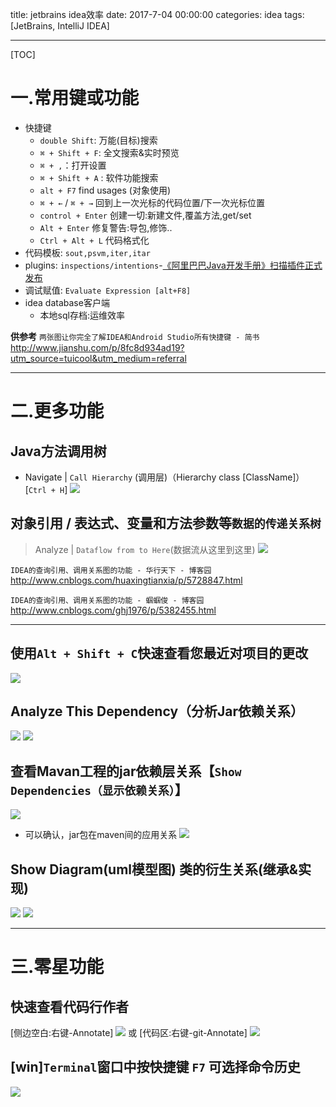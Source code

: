 title: jetbrains idea效率
date: 2017-7-04 00:00:00
categories: idea
tags: [JetBrains, IntelliJ IDEA]

---

[TOC]

# 一.常用键或功能
- 快捷键
    - `double Shift`: 万能(目标)搜索
    - `⌘ + Shift + F`: 全文搜索&实时预览
    - `⌘ + ,`：打开设置
    - `⌘ + Shift + A` : 软件功能搜索
    - `alt + F7` find usages (对象使用)
    - `⌘ + ←` / `⌘ + →`  回到上一次光标的代码位置/下一次光标位置
    - `control + Enter` 创建一切:新建文件,覆盖方法,get/set
    - `Alt + Enter` 修复警告:导包,修饰..
    - `Ctrl + Alt + L` 代码格式化
- 代码模板: `sout,psvm,iter,itar`
- plugins: `inspections/intentions`-[《阿里巴巴Java开发手册》扫描插件正式发布](https://yq.aliyun.com/articles/224324)
- 调试赋值: `Evaluate Expression [alt+F8]`
- idea database客户端
    - 本地sql存档:运维效率

**供参考**
`两张图让你完全了解IDEA和Android Studio所有快捷键 - 简书`
http://www.jianshu.com/p/8fc8d934ad19?utm_source=tuicool&utm_medium=referral

---
# 二.更多功能
## Java方法调用树
- Navigate | `Call Hierarchy` (调用层)（Hierarchy class  [ClassName]）[`Ctrl + H`]
![](http://images2015.cnblogs.com/blog/120296/201604/120296-20160412140642598-440700557.png)

## 对象引用 / 表达式、变量和方法参数等`数据的传递关系树`
> Analyze | `Dataflow from to Here`(数据流从这里到这里)
![](http://images2015.cnblogs.com/blog/120296/201604/120296-20160412140645613-1933987277.png)

`IDEA的查询引用、调用关系图的功能 - 华行天下 - 博客园`
http://www.cnblogs.com/huaxingtianxia/p/5728847.html

`IDEA的查询引用、调用关系图的功能 - 蝈蝈俊 - 博客园`
http://www.cnblogs.com/ghj1976/p/5382455.html

---
## 使用`Alt + Shift + C`快速查看您最近对项目的更改
![](http://7xnbs3.com1.z0.glb.clouddn.com/17-10-20/75320506.jpg)

## Analyze This Dependency（分析Jar依赖关系）
![](http://7xnbs3.com1.z0.glb.clouddn.com/17-10-20/97155812.jpg)
![](http://7xnbs3.com1.z0.glb.clouddn.com/17-10-20/2019988.jpg)

## 查看Mavan工程的jar依赖层关系【`Show Dependencies（显示依赖关系）`】
![](http://7xnbs3.com1.z0.glb.clouddn.com/17-10-20/44357164.jpg)

- 可以确认，jar包在maven间的应用关系
![](http://7xnbs3.com1.z0.glb.clouddn.com/17-10-20/96690575.jpg)

## Show Diagram(uml模型图) 类的衍生关系(继承&实现)
![](http://7xnbs3.com1.z0.glb.clouddn.com/17-10-20/99971312.jpg)
![](http://7xnbs3.com1.z0.glb.clouddn.com/17-10-20/45708094.jpg)

---
# 三.零星功能
## 快速查看代码行作者
[侧边空白:右键-Annotate]
![](http://7xnbs3.com1.z0.glb.clouddn.com/17-10-20/43683557.jpg)
或 [代码区:右键-git-Annotate]
![](http://7xnbs3.com1.z0.glb.clouddn.com/17-10-20/88153192.jpg)

## [win]`Terminal`窗口中按快捷键 `F7` 可选择命令历史
![](http://7xnbs3.com1.z0.glb.clouddn.com/17-10-20/63432870.jpg)

